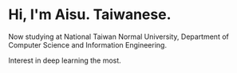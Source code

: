 # Hi, I'm Aisu. Taiwanese.

Now studying at National Taiwan Normal University, Department of Computer Science and Information Engineering.

Interest in deep learning the most.
